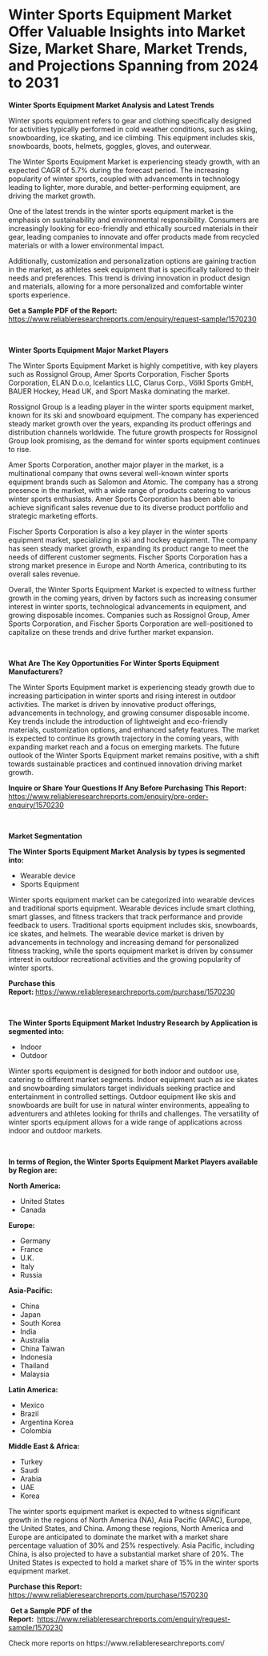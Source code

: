 <p><h1>Winter Sports Equipment Market Offer Valuable Insights into Market Size, Market Share, Market Trends, and Projections Spanning from 2024 to 2031</h1></p><p><strong>Winter Sports Equipment Market Analysis and Latest Trends</strong></p>
<p><p>Winter sports equipment refers to gear and clothing specifically designed for activities typically performed in cold weather conditions, such as skiing, snowboarding, ice skating, and ice climbing. This equipment includes skis, snowboards, boots, helmets, goggles, gloves, and outerwear.</p><p>The Winter Sports Equipment Market is experiencing steady growth, with an expected CAGR of 5.7% during the forecast period. The increasing popularity of winter sports, coupled with advancements in technology leading to lighter, more durable, and better-performing equipment, are driving the market growth. </p><p>One of the latest trends in the winter sports equipment market is the emphasis on sustainability and environmental responsibility. Consumers are increasingly looking for eco-friendly and ethically sourced materials in their gear, leading companies to innovate and offer products made from recycled materials or with a lower environmental impact.</p><p>Additionally, customization and personalization options are gaining traction in the market, as athletes seek equipment that is specifically tailored to their needs and preferences. This trend is driving innovation in product design and materials, allowing for a more personalized and comfortable winter sports experience.</p></p>
<p><strong>Get a Sample PDF of the Report:&nbsp;</strong> <a href="https://www.reliableresearchreports.com/enquiry/request-sample/1570230">https://www.reliableresearchreports.com/enquiry/request-sample/1570230</a></p>
<p>&nbsp;</p>
<p><strong>Winter Sports Equipment Major Market Players</strong></p>
<p><p>The Winter Sports Equipment Market is highly competitive, with key players such as Rossignol Group, Amer Sports Corporation, Fischer Sports Corporation, ELAN D.o.o, Icelantics LLC, Clarus Corp., Völkl Sports GmbH, BAUER Hockey, Head UK, and Sport Maska dominating the market.</p><p>Rossignol Group is a leading player in the winter sports equipment market, known for its ski and snowboard equipment. The company has experienced steady market growth over the years, expanding its product offerings and distribution channels worldwide. The future growth prospects for Rossignol Group look promising, as the demand for winter sports equipment continues to rise.</p><p>Amer Sports Corporation, another major player in the market, is a multinational company that owns several well-known winter sports equipment brands such as Salomon and Atomic. The company has a strong presence in the market, with a wide range of products catering to various winter sports enthusiasts. Amer Sports Corporation has been able to achieve significant sales revenue due to its diverse product portfolio and strategic marketing efforts.</p><p>Fischer Sports Corporation is also a key player in the winter sports equipment market, specializing in ski and hockey equipment. The company has seen steady market growth, expanding its product range to meet the needs of different customer segments. Fischer Sports Corporation has a strong market presence in Europe and North America, contributing to its overall sales revenue.</p><p>Overall, the Winter Sports Equipment Market is expected to witness further growth in the coming years, driven by factors such as increasing consumer interest in winter sports, technological advancements in equipment, and growing disposable incomes. Companies such as Rossignol Group, Amer Sports Corporation, and Fischer Sports Corporation are well-positioned to capitalize on these trends and drive further market expansion.</p></p>
<p>&nbsp;</p>
<p><strong>What Are The Key Opportunities For Winter Sports Equipment Manufacturers?</strong></p>
<p><p>The Winter Sports Equipment market is experiencing steady growth due to increasing participation in winter sports and rising interest in outdoor activities. The market is driven by innovative product offerings, advancements in technology, and growing consumer disposable income. Key trends include the introduction of lightweight and eco-friendly materials, customization options, and enhanced safety features. The market is expected to continue its growth trajectory in the coming years, with expanding market reach and a focus on emerging markets. The future outlook of the Winter Sports Equipment market remains positive, with a shift towards sustainable practices and continued innovation driving market growth.</p></p>
<p><strong>Inquire or Share Your Questions If Any Before Purchasing This Report:</strong> <a href="https://www.reliableresearchreports.com/enquiry/pre-order-enquiry/1570230">https://www.reliableresearchreports.com/enquiry/pre-order-enquiry/1570230</a></p>
<p>&nbsp;</p>
<p><strong>Market Segmentation</strong></p>
<p><strong>The Winter Sports Equipment Market Analysis by types is segmented into:</strong></p>
<p><ul><li>Wearable device</li><li>Sports Equipment</li></ul></p>
<p><p>Winter sports equipment market can be categorized into wearable devices and traditional sports equipment. Wearable devices include smart clothing, smart glasses, and fitness trackers that track performance and provide feedback to users. Traditional sports equipment includes skis, snowboards, ice skates, and helmets. The wearable device market is driven by advancements in technology and increasing demand for personalized fitness tracking, while the sports equipment market is driven by consumer interest in outdoor recreational activities and the growing popularity of winter sports.</p></p>
<p><strong>Purchase this Report:&nbsp;</strong><a href="https://www.reliableresearchreports.com/purchase/1570230">https://www.reliableresearchreports.com/purchase/1570230</a></p>
<p>&nbsp;</p>
<p><strong>The Winter Sports Equipment Market Industry Research by Application is segmented into:</strong></p>
<p><ul><li>Indoor</li><li>Outdoor</li></ul></p>
<p><p>Winter sports equipment is designed for both indoor and outdoor use, catering to different market segments. Indoor equipment such as ice skates and snowboarding simulators target individuals seeking practice and entertainment in controlled settings. Outdoor equipment like skis and snowboards are built for use in natural winter environments, appealing to adventurers and athletes looking for thrills and challenges. The versatility of winter sports equipment allows for a wide range of applications across indoor and outdoor markets.</p></p>
<p>&nbsp;</p>
<p><strong>In terms of Region, the Winter Sports Equipment Market Players available by Region are:</strong></p>
<p>
    <p> <strong> North America: </strong>
        <ul>
            <li>United States</li>
            <li>Canada</li>
        </ul>
        </p> 
    <p> <strong> Europe: </strong>
        <ul>
            <li>Germany</li>
            <li>France</li>
            <li>U.K.</li>
            <li>Italy</li>
            <li>Russia</li>
        </ul>
        </p> 
    <p> <strong> Asia-Pacific: </strong>
        <ul>
            <li>China</li>
            <li>Japan</li>
            <li>South Korea</li>
            <li>India</li>
            <li>Australia</li>
            <li>China Taiwan</li>
            <li>Indonesia</li>
            <li>Thailand</li>
            <li>Malaysia</li>
        </ul>
        </p> 
    <p> <strong> Latin America: </strong>
        <ul>
            <li>Mexico</li>
            <li>Brazil</li>
            <li>Argentina Korea</li>
            <li>Colombia</li>
        </ul>
        </p> 
    <p> <strong> Middle East & Africa: </strong>
        <ul>
            <li>Turkey</li>
            <li>Saudi</li>
            <li>Arabia</li>
            <li>UAE</li>
            <li>Korea</li>
        </ul>
    </p>
    </p>
<p><p>The winter sports equipment market is expected to witness significant growth in the regions of North America (NA), Asia Pacific (APAC), Europe, the United States, and China. Among these regions, North America and Europe are anticipated to dominate the market with a market share percentage valuation of 30% and 25% respectively. Asia Pacific, including China, is also projected to have a substantial market share of 20%. The United States is expected to hold a market share of 15% in the winter sports equipment market.</p></p>
<p><strong>Purchase this Report: </strong><a href="https://www.reliableresearchreports.com/purchase/1570230">https://www.reliableresearchreports.com/purchase/1570230</a></p>
<p>&nbsp;<strong>Get a Sample PDF of the Report:&nbsp;&nbsp;</strong><a href="https://www.reliableresearchreports.com/enquiry/request-sample/1570230">https://www.reliableresearchreports.com/enquiry/request-sample/1570230</a></p>
<p><strong></strong></p>
<p>Check more reports on https://www.reliableresearchreports.com/</p>